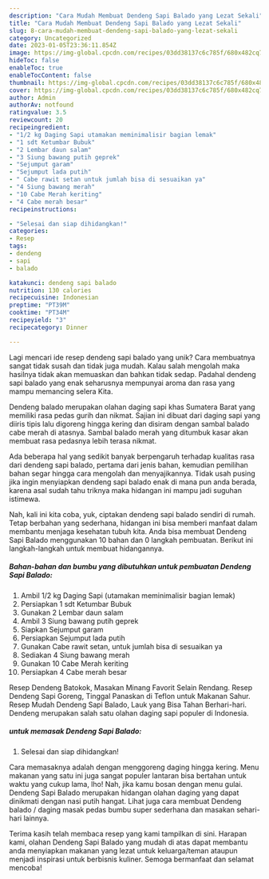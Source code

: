 ```yaml
---
description: "Cara Mudah Membuat Dendeng Sapi Balado yang Lezat Sekali"
title: "Cara Mudah Membuat Dendeng Sapi Balado yang Lezat Sekali"
slug: 8-cara-mudah-membuat-dendeng-sapi-balado-yang-lezat-sekali
category: Uncategorized
date: 2023-01-05T23:36:11.854Z
image: https://img-global.cpcdn.com/recipes/03dd38137c6c785f/680x482cq70/dendeng-sapi-balado-foto-resep-utama.jpg
hideToc: false
enableToc: true
enableTocContent: false
thumbnail: https://img-global.cpcdn.com/recipes/03dd38137c6c785f/680x482cq70/dendeng-sapi-balado-foto-resep-utama.jpg
cover: https://img-global.cpcdn.com/recipes/03dd38137c6c785f/680x482cq70/dendeng-sapi-balado-foto-resep-utama.jpg
author: Admin
authorAv: notfound
ratingvalue: 3.5
reviewcount: 20
recipeingredient:
- "1/2 kg Daging Sapi utamakan meminimalisir bagian lemak"
- "1 sdt Ketumbar Bubuk"
- "2 Lembar daun salam"
- "3 Siung bawang putih geprek"
- "Sejumput garam"
- "Sejumput lada putih"
- " Cabe rawit setan untuk jumlah bisa di sesuaikan ya"
- "4 Siung bawang merah"
- "10 Cabe Merah keriting"
- "4 Cabe merah besar"
recipeinstructions:

- "Selesai dan siap dihidangkan!"
categories:
- Resep
tags:
- dendeng
- sapi
- balado

katakunci: dendeng sapi balado 
nutrition: 130 calories
recipecuisine: Indonesian
preptime: "PT39M"
cooktime: "PT34M"
recipeyield: "3"
recipecategory: Dinner

---
```





Lagi mencari ide resep dendeng sapi balado yang unik? Cara membuatnya sangat tidak susah dan tidak juga mudah. Kalau salah mengolah maka hasilnya tidak akan memuaskan dan bahkan tidak sedap. Padahal dendeng sapi balado yang enak seharusnya mempunyai aroma dan rasa yang mampu memancing selera Kita.





Dendeng balado merupakan olahan daging sapi khas Sumatera Barat yang memiliki rasa pedas gurih dan nikmat. Sajian ini dibuat dari daging sapi yang diiris tipis lalu digoreng hingga kering dan disiram dengan sambal balado cabe merah di atasnya. Sambal balado merah yang ditumbuk kasar akan membuat rasa pedasnya lebih terasa nikmat.

Ada beberapa hal yang sedikit banyak berpengaruh terhadap kualitas rasa dari dendeng sapi balado, pertama dari jenis bahan, kemudian pemilihan bahan segar hingga cara mengolah dan menyajikannya. Tidak usah pusing jika ingin menyiapkan dendeng sapi balado enak di mana pun anda berada, karena asal sudah tahu triknya maka hidangan ini mampu jadi suguhan istimewa.






Nah, kali ini kita coba, yuk, ciptakan dendeng sapi balado sendiri di rumah. Tetap berbahan yang sederhana, hidangan ini bisa memberi manfaat dalam membantu menjaga kesehatan tubuh kita. Anda bisa membuat Dendeng Sapi Balado menggunakan 10 bahan dan 0 langkah pembuatan. Berikut ini langkah-langkah untuk membuat hidangannya.

<!--inarticleads1-->

##### Bahan-bahan dan bumbu yang dibutuhkan untuk pembuatan Dendeng Sapi Balado:

1. Ambil 1/2 kg Daging Sapi (utamakan meminimalisir bagian lemak)
1. Persiapkan 1 sdt Ketumbar Bubuk
1. Gunakan 2 Lembar daun salam
1. Ambil 3 Siung bawang putih geprek
1. Siapkan Sejumput garam
1. Persiapkan Sejumput lada putih
1. Gunakan  Cabe rawit setan, untuk jumlah bisa di sesuaikan ya
1. Sediakan 4 Siung bawang merah
1. Gunakan 10 Cabe Merah keriting
1. Persiapkan 4 Cabe merah besar


Resep Dendeng Batokok, Masakan Minang Favorit Selain Rendang. Resep Dendeng Sapi Goreng, Tinggal Panaskan di Teflon untuk Makanan Sahur. Resep Mudah Dendeng Sapi Balado, Lauk yang Bisa Tahan Berhari-hari. Dendeng merupakan salah satu olahan daging sapi populer di Indonesia. 

<!--inarticleads2-->

#####  untuk memasak Dendeng Sapi Balado:


1. Selesai dan siap dihidangkan!

Cara memasaknya adalah dengan menggoreng daging hingga kering. Menu makanan yang satu ini juga sangat populer lantaran bisa bertahan untuk waktu yang cukup lama, lho! Nah, jika kamu bosan dengan menu gulai. Dendeng Sapi Balado merupakan hidangan olahan daging yang dapat dinikmati dengan nasi putih hangat. Lihat juga cara membuat Dendeng balado / daging masak pedas bumbu super sederhana dan masakan sehari-hari lainnya. 

Terima kasih telah membaca resep yang kami tampilkan di sini. Harapan kami, olahan Dendeng Sapi Balado yang mudah di atas dapat membantu anda menyiapkan makanan yang lezat untuk keluarga/teman ataupun menjadi inspirasi untuk berbisnis kuliner. Semoga bermanfaat dan selamat mencoba!
